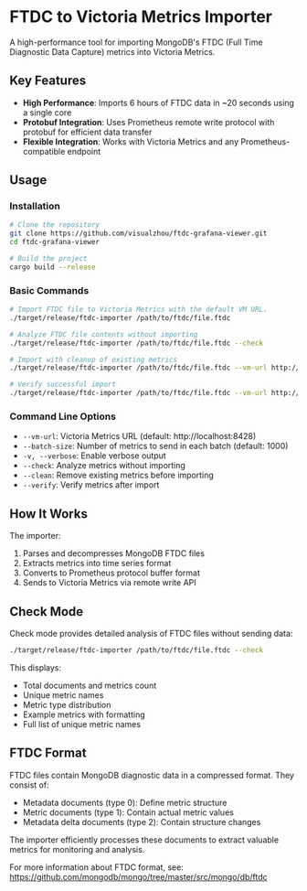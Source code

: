# FTDC to Victoria Metrics Importer

A high-performance tool for importing MongoDB's FTDC (Full Time Diagnostic Data Capture) metrics into Victoria Metrics.

## Key Features

- **High Performance**: Imports 6 hours of FTDC data in ~20 seconds using a single core
- **Protobuf Integration**: Uses Prometheus remote write protocol with protobuf for efficient data transfer
- **Flexible Integration**: Works with Victoria Metrics and any Prometheus-compatible endpoint

## Usage

### Installation

```bash
# Clone the repository
git clone https://github.com/visualzhou/ftdc-grafana-viewer.git
cd ftdc-grafana-viewer

# Build the project
cargo build --release
```

### Basic Commands

```bash
# Import FTDC file to Victoria Metrics with the default VM URL.
./target/release/ftdc-importer /path/to/ftdc/file.ftdc

# Analyze FTDC file contents without importing
./target/release/ftdc-importer /path/to/ftdc/file.ftdc --check

# Import with cleanup of existing metrics
./target/release/ftdc-importer /path/to/ftdc/file.ftdc --vm-url http://localhost:8428 --clean

# Verify successful import
./target/release/ftdc-importer /path/to/ftdc/file.ftdc --vm-url http://localhost:8428 --verify
```

### Command Line Options

- `--vm-url`: Victoria Metrics URL (default: http://localhost:8428)
- `--batch-size`: Number of metrics to send in each batch (default: 1000)
- `-v, --verbose`: Enable verbose output
- `--check`: Analyze metrics without importing
- `--clean`: Remove existing metrics before importing
- `--verify`: Verify metrics after import

## How It Works

The importer:
1. Parses and decompresses MongoDB FTDC files
2. Extracts metrics into time series format
3. Converts to Prometheus protocol buffer format
4. Sends to Victoria Metrics via remote write API

## Check Mode

Check mode provides detailed analysis of FTDC files without sending data:

```bash
./target/release/ftdc-importer /path/to/ftdc/file.ftdc --check
```

This displays:
- Total documents and metrics count
- Unique metric names
- Metric type distribution
- Example metrics with formatting
- Full list of unique metric names

## FTDC Format

FTDC files contain MongoDB diagnostic data in a compressed format. They consist of:
- Metadata documents (type 0): Define metric structure
- Metric documents (type 1): Contain actual metric values
- Metadata delta documents (type 2): Contain structure changes

The importer efficiently processes these documents to extract valuable metrics for monitoring and analysis.

For more information about FTDC format, see: https://github.com/mongodb/mongo/tree/master/src/mongo/db/ftdc

